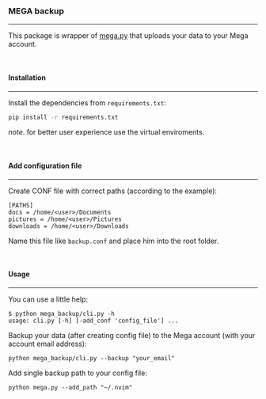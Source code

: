 ### MEGA backup

---

This package is wrapper of [mega.py](https://github.com/odwyersoftware/mega.py)
that uploads your data to your Mega account.

<br>

#### Installation

---

Install the dependencies from `requirements.txt`:
```bash
pip install -r requirements.txt
```
*note*. for better user experience use the virtual enviroments.

<br>

#### Add configuration file

---

Create CONF file with correct paths (according to the example):
```
[PATHS]
docs = /home/<user>/Documents
pictures = /home/<user>/Pictures
downloads = /home/<user>/Downloads
```
Name this file like `backup.conf` and place him into the root folder.

<br>

#### Usage

---

You can use a little help:
```
$ python mega_backup/cli.py -h
usage: cli.py [-h] [-add_conf 'config_file'] ...
```

Backup your data (after creating config file) to the Mega account (with your
account email address):
```
python mega_backup/cli.py --backup "your_email"
```

Add single backup path to your config file:
```
python mega.py --add_path "~/.nvim"
```

<br>

